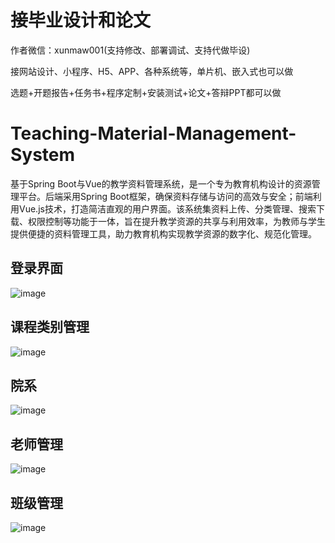 # 接毕业设计和论文
作者微信：xunmaw001(支持修改、部署调试、支持代做毕设)

接网站设计、小程序、H5、APP、各种系统等，单片机、嵌入式也可以做

选题+开题报告+任务书+程序定制+安装测试+论文+答辩PPT都可以做
# Teaching-Material-Management-System
基于Spring Boot与Vue的教学资料管理系统，是一个专为教育机构设计的资源管理平台。后端采用Spring Boot框架，确保资料存储与访问的高效与安全；前端利用Vue.js技术，打造简洁直观的用户界面。该系统集资料上传、分类管理、搜索下载、权限控制等功能于一体，旨在提升教学资源的共享与利用效率，为教师与学生提供便捷的资料管理工具，助力教育机构实现教学资源的数字化、规范化管理。
## 登录界面

![image](https://github.com/user-attachments/assets/50b97656-0576-4045-bfe9-33e85525496b)
## 课程类别管理

![image](https://github.com/user-attachments/assets/0045170e-3460-4e68-932e-a68d07540b3e)
## 院系

![image](https://github.com/user-attachments/assets/9481524a-3e2c-4d8c-8c48-9f547e4a4e96)
## 老师管理

![image](https://github.com/user-attachments/assets/b7afb70a-1695-4210-999e-08fe779e1c05)
## 班级管理

![image](https://github.com/user-attachments/assets/c4eeb832-a184-47a4-abd6-fee5f664a9ce)
